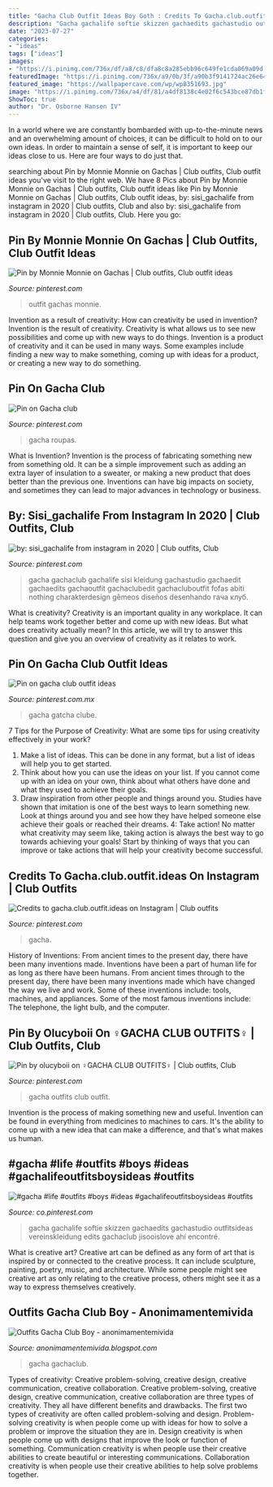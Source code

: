 ```yaml
---
title: "Gacha Club Outfit Ideas Boy Goth : Credits To Gacha.club.outfit.ideas On Instagram"
description: "Gacha gachalife softie skizzen gachaedits gachastudio outfitsideas vereinskleidung edits gachaclub jisooislove ahí encontré"
date: "2023-07-27"
categories:
- "ideas"
tags: ["ideas"]
images:
- "https://i.pinimg.com/736x/df/a8/c8/dfa8c8a285ebb96c649fe1cda069a09d.jpg"
featuredImage: "https://i.pinimg.com/736x/a9/0b/3f/a90b3f9141724ac26e6431d24f6390f2.jpg"
featured_image: "https://wallpapercave.com/wp/wp8351693.jpg"
image: "https://i.pinimg.com/736x/a4/df/81/a4df8138c4e02f6c543bce87db1fddf4.jpg"
ShowToc: true
author: "Dr. Osborne Hansen IV"
---
```



In a world where we are constantly bombarded with up-to-the-minute news and an overwhelming amount of choices, it can be difficult to hold on to our own ideas. In order to maintain a sense of self, it is important to keep our ideas close to us. Here are four ways to do just that.

	

		
searching about Pin by Monnie Monnie on Gachas | Club outfits, Club outfit ideas you've visit to the right web. We have 8 Pics about Pin by Monnie Monnie on Gachas | Club outfits, Club outfit ideas like Pin by Monnie Monnie on Gachas | Club outfits, Club outfit ideas, by: sisi_gachalife from instagram in 2020 | Club outfits, Club and also by: sisi_gachalife from instagram in 2020 | Club outfits, Club. Here you go:
		
    
## Pin By Monnie Monnie On Gachas | Club Outfits, Club Outfit Ideas

<img loading=lazy src="https://i.pinimg.com/originals/7d/c6/d3/7dc6d38edb94b270be8078e50f3f94e4.jpg" onerror="this.onerror=null;this.src='https://tse2.mm.bing.net/th?id=OIP.kjs4_v3tbYqrptR9AvWBegHaHa&amp;pid=15.1';" alt="Pin by Monnie Monnie on Gachas | Club outfits, Club outfit ideas">

_Source: pinterest.com_

>outfit gachas monnie. 

	

Invention as a result of creativity: How can creativity be used in invention?
Invention is the result of creativity. Creativity is what allows us to see new possibilities and come up with new ways to do things. Invention is a product of creativity and it can be used in many ways. Some examples include finding a new way to make something, coming up with ideas for a product, or creating a new way to do something.

    
## Pin On Gacha Club

<img loading=lazy src="https://i.pinimg.com/736x/a4/df/81/a4df8138c4e02f6c543bce87db1fddf4.jpg" onerror="this.onerror=null;this.src='https://tse1.mm.bing.net/th?id=OIP.zCMxm7E2GF88A50IzlljwQHaNA&amp;pid=15.1';" alt="Pin on Gacha club">

_Source: pinterest.com_

>gacha roupas. 

	

What is Invention?
Invention is the process of fabricating something new from something old. It can be a simple improvement such as adding an extra layer of insulation to a sweater, or making a new product that does better than the previous one. Inventions can have big impacts on society, and sometimes they can lead to major advances in technology or business.

    
## By: Sisi_gachalife From Instagram In 2020 | Club Outfits, Club

<img loading=lazy src="https://i.pinimg.com/736x/1e/5c/91/1e5c919aea2b326a63aba8147ac84de8.jpg" onerror="this.onerror=null;this.src='https://tse1.mm.bing.net/th?id=OIP.Egn7wi7AvCD6KogulZ_ynAHaHa&amp;pid=15.1';" alt="by: sisi_gachalife from instagram in 2020 | Club outfits, Club">

_Source: pinterest.com_

>gacha gachaclub gachalife sisi kleidung gachastudio gachaedit gachaedits gachaoutfit gachaclubedit gachacluboutfit fofas abiti nothing charakterdesign gêmeos diseños desenhando гача клуб. 

	

What is creativity?
Creativity is an important quality in any workplace. It can help teams work together better and come up with new ideas. But what does creativity actually mean? In this article, we will try to answer this question and give you an overview of creativity as it relates to work.

    
## Pin On Gacha Club Outfit Ideas

<img loading=lazy src="https://i.pinimg.com/736x/a9/0b/3f/a90b3f9141724ac26e6431d24f6390f2.jpg" onerror="this.onerror=null;this.src='https://tse2.mm.bing.net/th?id=OIP.Gdg4lRm66CVP7x1gJ8--6gHaJX&amp;pid=15.1';" alt="Pin on gacha club outfit ideas">

_Source: pinterest.com.mx_

>gacha gatcha clube. 

	

7 Tips for the Purpose of Creativity: What are some tips for using creativity effectively in your work?
1. Make a list of ideas. This can be done in any format, but a list of ideas will help you to get started.
2. Think about how you can use the ideas on your list. If you cannot come up with an idea on your own, think about what others have done and what they used to achieve their goals.
3. Draw inspiration from other people and things around you. Studies have shown that imitation is one of the best ways to learn something new. Look at things around you and see how they have helped someone else achieve their goals or reached their dreams.
4: Take action! No matter what creativity may seem like, taking action is always the best way to go towards achieving your goals! Start by thinking of ways that you can improve or take actions that will help your creativity become successful.

    
## Credits To Gacha.club.outfit.ideas On Instagram | Club Outfits

<img loading=lazy src="https://i.pinimg.com/736x/e0/6d/22/e06d227f85ae7009adb8a4b544ef320c.jpg" onerror="this.onerror=null;this.src='https://tse2.mm.bing.net/th?id=OIP.SId-997fwTJJX9hnyjGNkgHaHY&amp;pid=15.1';" alt="Credits to gacha.club.outfit.ideas on Instagram | Club outfits">

_Source: pinterest.com_

>gacha. 

	

History of Inventions: From ancient times to the present day, there have been many inventions made.
Inventions have been a part of human life for as long as there have been humans. From ancient times through to the present day, there have been many inventions made which have changed the way we live and work. Some of these inventions include: tools, machines, and appliances. Some of the most famous inventions include: The telephone, the light bulb, and the computer.

    
## Pin By Olucyboii On ‍♀️GACHA CLUB OUTFITS‍♀️ | Club Outfits, Club

<img loading=lazy src="https://i.pinimg.com/736x/df/a8/c8/dfa8c8a285ebb96c649fe1cda069a09d.jpg" onerror="this.onerror=null;this.src='https://tse4.mm.bing.net/th?id=OIP.iyW8AeIDhbgC9fEjRUNCfQHaFh&amp;pid=15.1';" alt="Pin by olucyboii on ‍♀️GACHA CLUB OUTFITS‍♀️ | Club outfits, Club">

_Source: pinterest.com_

>gacha outfits club outfit. 

	

Invention is the process of making something new and useful. Invention can be found in everything from medicines to machines to cars. It's the ability to come up with a new idea that can make a difference, and that's what makes us human.

    
## #gacha #life #outfits #boys #ideas #gachalifeoutfitsboysideas #outfits

<img loading=lazy src="https://i.pinimg.com/736x/fe/d4/e9/fed4e91f09405beababd077e8bb0ac3a.jpg" onerror="this.onerror=null;this.src='https://tse1.mm.bing.net/th?id=OIP.8Ki02KXqrGUdSTOmKBHclQHaHS&amp;pid=15.1';" alt="#gacha #life #outfits #boys #ideas #gachalifeoutfitsboysideas #outfits">

_Source: co.pinterest.com_

>gacha gachalife softie skizzen gachaedits gachastudio outfitsideas vereinskleidung edits gachaclub jisooislove ahí encontré. 

	

What is creative art?
Creative art can be defined as any form of art that is inspired by or connected to the creative process. It can include sculpture, painting, poetry, music, and architecture. While some people might see creative art as only relating to the creative process, others might see it as a way to express themselves creatively.

    
## Outfits Gacha Club Boy - Anonimamentemivida

<img loading=lazy src="https://wallpapercave.com/wp/wp8351693.jpg" onerror="this.onerror=null;this.src='https://tse1.mm.bing.net/th?id=OIP.Z_sWAFPmwPvUCrZnp71bBQHaEo&amp;pid=15.1';" alt="Outfits Gacha Club Boy - anonimamentemivida">

_Source: anonimamentemivida.blogspot.com_

>gacha gachaclub. 

	

Types of creativity: Creative problem-solving, creative design, creative communication, creative collaboration.
Creative problem-solving, creative design, creative communication, creative collaboration are three types of creativity. They all have different benefits and drawbacks. The first two types of creativity are often called problem-solving and design. Problem-solving creativity is when people come up with ideas for how to solve a problem or improve the situation they are in. Design creativity is when people come up with designs that improve the look or function of something. Communication creativity is when people use their creative abilities to create beautiful or interesting communications. Collaboration creativity is when people use their creative abilities to help solve problems together.

